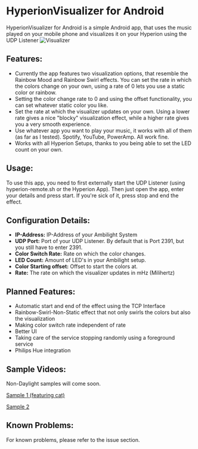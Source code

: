# HyperionVisualizer for Android
HyperionVisualizer for Android is a simple Android app, that uses the music played on your mobile phone and visualizes it on your Hyperion using the UDP Listener
![Visualizer](https://i.imgur.com/Ay4C3q4.png)

## Features:
* Currently the app features two visualization options, that resemble the Rainbow Mood and Rainbow Swirl effects. You can set the rate in which the colors change on your own, using a rate of 0 lets you use a static color or rainbow.  
* Setting the color change rate to 0 and using the offset functionality, you can set whatever static color you like.  
* Set the rate at which the visualizer updates on your own. Using a lower rate gives a nice "blocky" visualization effect, while a higher rate gives you a very smooth experience.  
* Use whatever app you want to play your music, it works with all of them (as far as I tested). Spotify, YouTube, PowerAmp. All work fine.  
* Works with all Hyperion Setups, thanks to you being able to set the LED count on your own.

## Usage:
To use this app, you need to first externally start the UDP Listener (using hyperion-remote.sh or the Hyperion App). Then just open the app, enter your details and press start. If you're sick of it, press stop and end the effect.

## Configuration Details:

*   **IP-Address:** IP-Address of your Ambilight System
*   **UDP Port:** Port of your UDP Listener. By default that is Port 2391, but you still have to enter 2391.
*   **Color Switch Rate:** Rate on which the color changes.
*   **LED Count:**  Amount of LED's in your Ambilight setup.
*   **Color Starting offset:**  Offset to start the colors at.
*   **Rate:** The rate on which the visualizer updates in mHz (Milihertz)

## Planned Features:

*   Automatic start and end of the effect using the TCP Interface
*   Rainbow-Swirl-Non-Static effect that not only swirls the colors but also the visualization
*   Making color switch rate independent of rate
*   Better UI
*   Taking care of the service stopping randomly using a foreground service
*   Philips Hue integration
## Sample Videos:
Non-Daylight samples will come soon.

[Sample 1 (featuring cat)](https://www.youtube.com/watch?v=qYQwmd9LVOI)

[Sample 2](https://www.youtube.com/watch?v=Eg247oHoA6I)

## Known Problems:
For known problems, please refer to the issue section.
